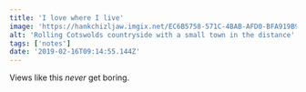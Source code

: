 ```yaml
---
title: 'I love where I live'
image: 'https://hankchizljaw.imgix.net/EC6B5758-571C-4BAB-AFD0-BFA919B9DFF3.jpeg?auto=format&q=60'
alt: 'Rolling Cotswolds countryside with a small town in the distance'
tags: ['notes'] 
date: '2019-02-16T09:14:55.144Z'
---
```

Views like this _never_ get boring.